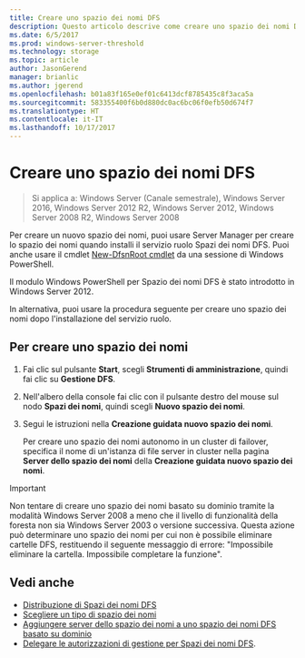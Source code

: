```yaml
---
title: Creare uno spazio dei nomi DFS
description: Questo articolo descrive come creare uno spazio dei nomi DFS.
ms.date: 6/5/2017
ms.prod: windows-server-threshold
ms.technology: storage
ms.topic: article
author: JasonGerend
manager: brianlic
ms.author: jgerend
ms.openlocfilehash: b01a83f165e0ef01c6413dcf8785435c8f3aca5a
ms.sourcegitcommit: 583355400f6b0d880dc0ac6bc06f0efb50d674f7
ms.translationtype: HT
ms.contentlocale: it-IT
ms.lasthandoff: 10/17/2017
---
```

# <a name="create-a-dfs-namespace"></a>Creare uno spazio dei nomi DFS

> Si applica a: Windows Server (Canale semestrale), Windows Server 2016, Windows Server 2012 R2, Windows Server 2012, Windows Server 2008 R2, Windows Server 2008

Per creare un nuovo spazio dei nomi, puoi usare Server Manager per creare lo spazio dei nomi quando installi il servizio ruolo Spazi dei nomi DFS. Puoi anche usare il cmdlet [New-DfsnRoot cmdlet](https://docs.microsoft.com/powershell/module/dfsn/new-dfsnroot) da una sessione di Windows PowerShell. 

Il modulo Windows PowerShell per Spazio dei nomi DFS è stato introdotto in Windows Server 2012. 

In alternativa, puoi usare la procedura seguente per creare uno spazio dei nomi dopo l'installazione del servizio ruolo.

## <a name="to-create-a-namespace"></a>Per creare uno spazio dei nomi

1.  Fai clic sul pulsante **Start**, scegli **Strumenti di amministrazione**, quindi fai clic su **Gestione DFS**.

2.  Nell'albero della console fai clic con il pulsante destro del mouse sul nodo **Spazi dei nomi**, quindi scegli **Nuovo spazio dei nomi**.

3.  Segui le istruzioni nella **Creazione guidata nuovo spazio dei nomi**.

    Per creare uno spazio dei nomi autonomo in un cluster di failover, specifica il nome di un'istanza di file server in cluster nella pagina **Server dello spazio dei nomi** della **Creazione guidata nuovo spazio dei nomi**.

> [!IMPORTANT]
> Non tentare di creare uno spazio dei nomi basato su dominio tramite la modalità Windows Server 2008 a meno che il livello di funzionalità della foresta non sia Windows Server 2003 o versione successiva. Questa azione può determinare uno spazio dei nomi per cui non è possibile eliminare cartelle DFS, restituendo il seguente messaggio di errore: "Impossibile eliminare la cartella. Impossibile completare la funzione".

## <a name="see-also"></a>Vedi anche

-   [Distribuzione di Spazi dei nomi DFS](deploying-dfs-namespaces.md)
-   [Scegliere un tipo di spazio dei nomi](choose-a-namespace-type.md)
-   [Aggiungere server dello spazio dei nomi a uno spazio dei nomi DFS basato su dominio](add-namespace-servers-to-a-domain-based-dfs-namespace.md)
-   [Delegare le autorizzazioni di gestione per Spazi dei nomi DFS](delegate-management-permissions-for-dfs-namespaces.md).



